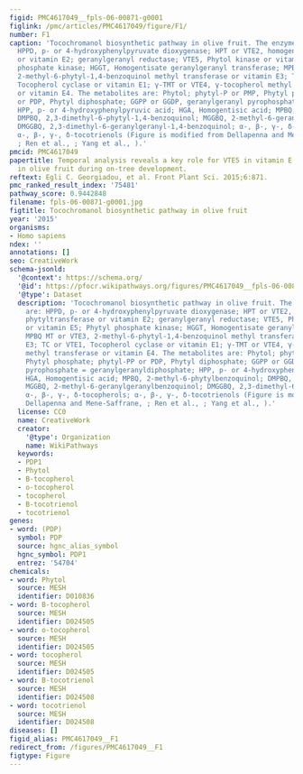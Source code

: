 ```yaml
---
figid: PMC4617049__fpls-06-00871-g0001
figlink: /pmc/articles/PMC4617049/figure/F1/
number: F1
caption: 'Tocochromanol biosynthetic pathway in olive fruit. The enzymes/genes are:
  HPPD, p- or 4-hydroxyphenylpyruvate dioxygenase; HPT or VTE2, homogentisate phytyltransferase
  or vitamin E2; geranylgeranyl reductase; VTE5, Phytol kinase or vitamin E5; Phytyl
  phosphate kinase; HGGT, Homogentisate geranylgeranyl transferase; MPBQ MT or VTE3,
  2-methyl-6-phytyl-1,4-benzoquinol methyl transferase or vitamin E3; TC or VTE1,
  Tocopherol cyclase or vitamin E1; γ-TMT or VTE4, γ-tocopherol methyl transferase
  or vitamin E4. The metabolites are: Phytol; phytyl-P or PMP, Phytyl phosphate; phytyl-PP
  or PDP, Phytyl diphosphate; GGPP or GGDP, geranylgeranyl pyrophosphate = geranylgeranyldiphosphate;
  HPP, p- or 4-hydroxyphenylpyruvic acid; HGA, Homogentisic acid; MPBQ, 2-methyl-6-phytylbenzoquinol;
  DMPBQ, 2,3-dimethyl-6-phytyl-1,4-benzoquinol; MGGBQ, 2-methyl-6-geranylgeranylbenzoquinol;
  DMGGBQ, 2,3-dimethyl-6-geranylgeranyl-1,4-benzoquinol; α-, β-, γ-, δ-tocopherols;
  α-, β-, γ-, δ-tocotrienols (Figure is modified from Dellapenna and Mene-Saffrane,
  ; Ren et al., ; Yang et al., ).'
pmcid: PMC4617049
papertitle: Temporal analysis reveals a key role for VTE5 in vitamin E biosynthesis
  in olive fruit during on-tree development.
reftext: Egli C. Georgiadou, et al. Front Plant Sci. 2015;6:871.
pmc_ranked_result_index: '75481'
pathway_score: 0.9442848
filename: fpls-06-00871-g0001.jpg
figtitle: Tocochromanol biosynthetic pathway in olive fruit
year: '2015'
organisms:
- Homo sapiens
ndex: ''
annotations: []
seo: CreativeWork
schema-jsonld:
  '@context': https://schema.org/
  '@id': https://pfocr.wikipathways.org/figures/PMC4617049__fpls-06-00871-g0001.html
  '@type': Dataset
  description: 'Tocochromanol biosynthetic pathway in olive fruit. The enzymes/genes
    are: HPPD, p- or 4-hydroxyphenylpyruvate dioxygenase; HPT or VTE2, homogentisate
    phytyltransferase or vitamin E2; geranylgeranyl reductase; VTE5, Phytol kinase
    or vitamin E5; Phytyl phosphate kinase; HGGT, Homogentisate geranylgeranyl transferase;
    MPBQ MT or VTE3, 2-methyl-6-phytyl-1,4-benzoquinol methyl transferase or vitamin
    E3; TC or VTE1, Tocopherol cyclase or vitamin E1; γ-TMT or VTE4, γ-tocopherol
    methyl transferase or vitamin E4. The metabolites are: Phytol; phytyl-P or PMP,
    Phytyl phosphate; phytyl-PP or PDP, Phytyl diphosphate; GGPP or GGDP, geranylgeranyl
    pyrophosphate = geranylgeranyldiphosphate; HPP, p- or 4-hydroxyphenylpyruvic acid;
    HGA, Homogentisic acid; MPBQ, 2-methyl-6-phytylbenzoquinol; DMPBQ, 2,3-dimethyl-6-phytyl-1,4-benzoquinol;
    MGGBQ, 2-methyl-6-geranylgeranylbenzoquinol; DMGGBQ, 2,3-dimethyl-6-geranylgeranyl-1,4-benzoquinol;
    α-, β-, γ-, δ-tocopherols; α-, β-, γ-, δ-tocotrienols (Figure is modified from
    Dellapenna and Mene-Saffrane, ; Ren et al., ; Yang et al., ).'
  license: CC0
  name: CreativeWork
  creator:
    '@type': Organization
    name: WikiPathways
  keywords:
  - PDP1
  - Phytol
  - B-tocopherol
  - o-tocopherol
  - tocopherol
  - B-tocotrienol
  - tocotrienol
genes:
- word: (PDP)
  symbol: PDP
  source: hgnc_alias_symbol
  hgnc_symbol: PDP1
  entrez: '54704'
chemicals:
- word: Phytol
  source: MESH
  identifier: D010836
- word: B-tocopherol
  source: MESH
  identifier: D024505
- word: o-tocopherol
  source: MESH
  identifier: D024505
- word: tocopherol
  source: MESH
  identifier: D024505
- word: B-tocotrienol
  source: MESH
  identifier: D024508
- word: tocotrienol
  source: MESH
  identifier: D024508
diseases: []
figid_alias: PMC4617049__F1
redirect_from: /figures/PMC4617049__F1
figtype: Figure
---
```

